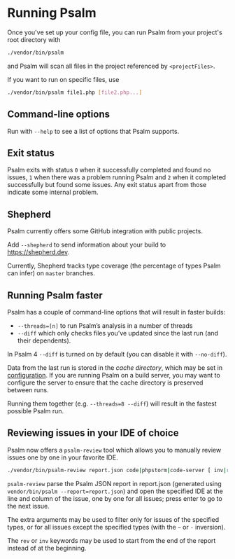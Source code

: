 # Running Psalm

Once you've set up your config file, you can run Psalm from your project's root directory with
```bash
./vendor/bin/psalm
```

and Psalm will scan all files in the project referenced by `<projectFiles>`.

If you want to run on specific files, use
```bash
./vendor/bin/psalm file1.php [file2.php...]
```

## Command-line options

Run with `--help` to see a list of options that Psalm supports.

## Exit status

Psalm exits with status `0` when it successfully completed and found no issues,
`1` when there was a problem running Psalm and `2` when it completed
successfully but found some issues. Any exit status apart from those indicate
some internal problem.

## Shepherd

Psalm currently offers some GitHub integration with public projects.

Add `--shepherd` to send information about your build to https://shepherd.dev.

Currently, Shepherd tracks type coverage (the percentage of types Psalm can infer) on `master` branches.

## Running Psalm faster

Psalm has a couple of command-line options that will result in faster builds:

- `--threads=[n]` to run Psalm’s analysis in a number of threads
- `--diff` which only checks files you’ve updated since the last run (and their dependents).

In Psalm 4 `--diff` is turned on by default (you can disable it with `--no-diff`).

Data from the last run is stored in the *cache directory*, which may be set in [configuration](./configuration.md).
If you are running Psalm on a build server, you may want to configure the server to ensure that the cache directory
is preserved between runs.

Running them together (e.g. `--threads=8 --diff`) will result in the fastest possible Psalm run.

## Reviewing issues in your IDE of choice

Psalm now offers a `psalm-review` tool which allows you to manually review issues one by one in your favorite IDE.  

```bash
./vendor/bin/psalm-review report.json code|phpstorm|code-server [ inv|rev|[~-]IssueType1 ] [ [~-]IssueType2 ] ...
```

`psalm-review` parse the Psalm JSON report in report.json (generated using `vendor/bin/psalm --report=report.json`) and open the specified IDE at the line and column of the issue, one by one for all issues; press enter to go to the next issue.  

The extra arguments may be used to filter only for issues of the specified types, or for all issues except the specified types (with the `~` or `-` inversion).  

The `rev` or `inv` keywords may be used to start from the end of the report instead of at the beginning.  
